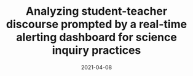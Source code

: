 ---
title: "Analyzing student-teacher discourse prompted by a real-time alerting dashboard for science inquiry practices"
collection: publications
permalink: /publication/2021-AERA-Roundtable
date: 2021-04-08
venue: 'American Educational Research Association (AERA) Annual Meeting'
authors: 'Rachel Dickler, Mariel O’Brien, Janice Gobert, Joe Olsen, Amy Adair, Huma Hussain-Abidi'
paperurl: 'http://aadair3.github.io/files/papers/2021-AERA-Roundtable.pdf'
link: 'https://aera21-aera.ipostersessions.com/?s=9E-B3-FD-DF-49-08-B3-1E-EF-A1-1B-DA-8C-23-7E-F9'
citation: 'Dickler, R., O’Brien, M., Gobert, J., Olsen, J., Adair, A., & Hussain-Abidi, H. (2021, April). <i>Analyzing student-teacher discourse prompted by a real-time alerting dashboard for science inquiry practices</i> [Roundtable paper presentation]. American Educational Research Association (AERA) Annual Meeting.'
tags: [Peer-Reviewed Conference Presentations]
---